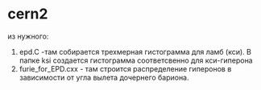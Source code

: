 # cern2
из нужного:
1) epd.C -там собирается трехмерная гистограмма для ламб (кси). В папке ksi создается гистограмма соответсвенно для кси-гиперона
2) furie_for_EPD.cxx - там строится распределение гиперонов в зависимости от угла вылета дочернего бариона.
   
